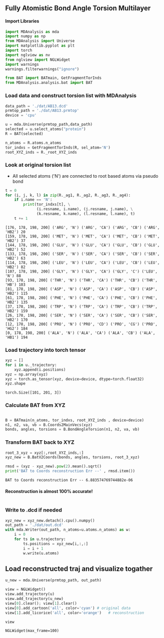 ## Fully Atomistic Bond Angle Torsion Multilayer

#### Import Libraries


```python
import MDAnalysis as mda
import numpy as np
from MDAnalysis import Universe
import matplotlib.pyplot as plt
import torch
import nglview as nv
from nglview import NGLWidget
import warnings
warnings.filterwarnings("ignore")

from BAT import BATmain, GetFragmentTorInds
from MDAnalysis.analysis.bat import BAT
```

### Load data and construct torsion list with MDAnalysis


```python
data_path = './dat/AB13.dcd'
prmtop_path = './dat/AB13.prmtop'
device = 'cpu'

u = mda.Universe(prmtop_path,data_path)
selected = u.select_atoms("protein")
R = BAT(selected)

n_atoms = R.atoms.n_atoms 
tor_indxs = GetFragmentTorInds(R, sel_atom='N')
root_XYZ_inds = R._root_XYZ_inds
```

### Look at original torsion list

* All selected atoms ('N') are connected to root based atoms via pseudo bond


```python
t = 0
for (i, j, k, l) in zip(R._ag1, R._ag2, R._ag3, R._ag4):
    if i.name == 'N':
        print(tor_indxs[t], \
              (i.resname, i.name), (j.resname, j.name), \
              (k.resname, k.name), (l.resname, l.name), t)
    t += 1    
```

    [176, 178, 198, 200] ('ARG', 'N') ('ARG', 'CA') ('ARG', 'CB') ('ARG', 'HB2') 20
    [159, 178, 198, 200] ('MET', 'N') ('MET', 'CA') ('MET', 'CB') ('MET', 'HB2') 37
    [144, 178, 198, 200] ('GLU', 'N') ('GLU', 'CA') ('GLU', 'CB') ('GLU', 'HB2') 52
    [133, 178, 198, 200] ('SER', 'N') ('SER', 'CA') ('SER', 'CB') ('SER', 'HB2') 63
    [114, 178, 198, 200] ('LEU', 'N') ('LEU', 'CA') ('LEU', 'CB') ('LEU', 'HB2') 82
    [107, 178, 198, 200] ('GLY', 'N') ('GLY', 'CA') ('GLY', 'C') ('LEU', 'N') 88
    [93, 178, 198, 200] ('THR', 'N') ('THR', 'CA') ('THR', 'CB') ('THR', 'HB') 103
    [81, 178, 198, 200] ('ASP', 'N') ('ASP', 'CA') ('ASP', 'CB') ('ASP', 'HB2') 115
    [61, 178, 198, 200] ('PHE', 'N') ('PHE', 'CA') ('PHE', 'CB') ('PHE', 'HB2') 135
    [37, 178, 198, 200] ('TRP', 'N') ('TRP', 'CA') ('TRP', 'CB') ('TRP', 'HB2') 159
    [26, 178, 198, 200] ('SER', 'N') ('SER', 'CA') ('SER', 'CB') ('SER', 'HB2') 170
    [12, 178, 198, 200] ('PRO', 'N') ('PRO', 'CD') ('PRO', 'CG') ('PRO', 'HG2') 184
    [0, 178, 198, 200] ('ALA', 'N') ('ALA', 'CA') ('ALA', 'CB') ('ALA', 'HB1') 194


### Load trajectory into torch tensor


```python
xyz = []
for i in u._trajectory:
    xyz.append(i.positions)
xyz = np.array(xyz)
xyz = torch.as_tensor(xyz, device=device, dtype=torch.float32)
xyz.shape
```




    torch.Size([101, 201, 3])



### Calculate BAT from XYZ


```python

```


```python
B = BATmain(n_atoms, tor_indxs, root_XYZ_inds , device=device)    
n1, n2, va, vb = B.Coords2MainVecs(xyz)
bonds, angles, torsions = B.BondAngleTorsion(n1, n2, va, vb)
```

### Transform BAT back to XYZ


```python
root_3_xyz = xyz[:,root_XYZ_inds,:]
xyz_new = B.BatV2Coords(bonds, angles, torsions, root_3_xyz)
```


```python
rmsd = (xyz - xyz_new).pow(2).mean().sqrt()
print('BAT to Coords reconstruction Err --' , rmsd.item())
```

    BAT to Coords reconstruction Err -- 6.883574769744882e-06


#### Reconstruction is almost 100% accurate!


```python

```

### Write to .dcd if needed


```python
xyz_new = xyz_new.detach().cpu().numpy()
out_path = './dat/out.dcd'
with mda.Writer(out_path, n_atoms=u.atoms.n_atoms) as w:
    i = 0
    for ts in u.trajectory:
        ts.positions = xyz_new[i,:,:]
        i = i + 1
        w.write(u.atoms)
```

## Load reconstructed traj and visualize togather


```python
u_new = mda.Universe(prmtop_path, out_path)
```


```python
view = NGLWidget()
view.add_trajectory(u)
view.add_trajectory(u_new)
view[0].clear(); view[1].clear() 
view[0].add_cartoon('all', color='cyan') # original data
view[1].add_licorice('all', color='orange')   # reconstruction
```


```python
view
```


    NGLWidget(max_frame=100)



```python

```


```python

```


```python

```
